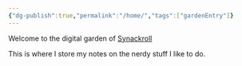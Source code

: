 ```yaml
---
{"dg-publish":true,"permalink":"/home/","tags":["gardenEntry"]}
---
```


Welcome to the digital garden of [Synackroll](https://synackrollbytes.com)

This is where I store my notes on the nerdy stuff I like to do.